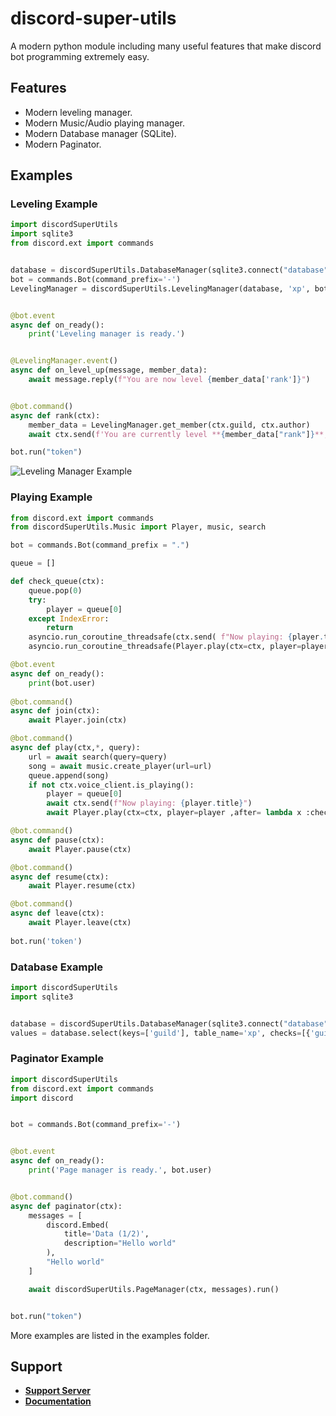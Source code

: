 discord-super-utils
==========

A modern python module including many useful features that make discord bot programming extremely easy.

Features
-------------

- Modern leveling manager.
- Modern Music/Audio playing manager.
- Modern Database manager (SQLite).
- Modern Paginator.

Examples
--------------

### Leveling Example ###

```py
import discordSuperUtils
import sqlite3
from discord.ext import commands


database = discordSuperUtils.DatabaseManager(sqlite3.connect("database"))
bot = commands.Bot(command_prefix='-')
LevelingManager = discordSuperUtils.LevelingManager(database, 'xp', bot)


@bot.event
async def on_ready():
    print('Leveling manager is ready.')


@LevelingManager.event()
async def on_level_up(message, member_data):
    await message.reply(f"You are now level {member_data['rank']}")


@bot.command()
async def rank(ctx):
    member_data = LevelingManager.get_member(ctx.guild, ctx.author)
    await ctx.send(f'You are currently level **{member_data["rank"]}**, with **{member_data["xp"]}** XP.')

bot.run("token")
```

![Leveling Manager Example](https://media.giphy.com/media/ey1Iv2HlYYLPy0bm9p/giphy.gif)

### Playing Example ### 

```py
from discord.ext import commands
from discordSuperUtils.Music import Player, music, search

bot = commands.Bot(command_prefix = ".")

queue = []

def check_queue(ctx):
    queue.pop(0)
    try:
        player = queue[0]
    except IndexError:
        return
    asyncio.run_coroutine_threadsafe(ctx.send( f"Now playing: {player.title}"), bot.loop)    #await can be used but the function isnt async
    asyncio.run_coroutine_threadsafe(Player.play(ctx=ctx, player=player ,after= lambda x :check_queue(ctx)), bot.loop)

@bot.event
async def on_ready():
    print(bot.user)
    
@bot.command()
async def join(ctx):
    await Player.join(ctx)

@bot.command()
async def play(ctx,*, query):
    url = await search(query=query)
    song = await music.create_player(url=url)
    queue.append(song)
    if not ctx.voice_client.is_playing():
        player = queue[0]
        await ctx.send(f"Now playing: {player.title}")
        await Player.play(ctx=ctx, player=player ,after= lambda x :check_queue(ctx))

@bot.command()
async def pause(ctx):
    await Player.pause(ctx)

@bot.command()
async def resume(ctx):
    await Player.resume(ctx)

@bot.command()
async def leave(ctx):
    await Player.leave(ctx)
    
bot.run('token')
```

### Database Example ###

```py
import discordSuperUtils
import sqlite3


database = discordSuperUtils.DatabaseManager(sqlite3.connect("database"))
values = database.select(keys=['guild'], table_name='xp', checks=[{'guild': 1}], fetchall=True) 
```

### Paginator Example ###  

```py
import discordSuperUtils
from discord.ext import commands
import discord


bot = commands.Bot(command_prefix='-')


@bot.event
async def on_ready():
    print('Page manager is ready.', bot.user)


@bot.command()
async def paginator(ctx):
    messages = [
        discord.Embed(
            title='Data (1/2)',
            description="Hello world"
        ),
        "Hello world"
    ]

    await discordSuperUtils.PageManager(ctx, messages).run()


bot.run("token")
```

More examples are listed in the examples folder.

Support
--------------

- **[Support Server](https://discord.gg/C5qwFtCRgJ)**
- **[Documentation](https://discord-super-utils.gitbook.io/discord-super-utils/)**
